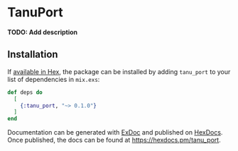 # TanuPort

**TODO: Add description**

## Installation

If [available in Hex](https://hex.pm/docs/publish), the package can be installed
by adding `tanu_port` to your list of dependencies in `mix.exs`:

```elixir
def deps do
  [
    {:tanu_port, "~> 0.1.0"}
  ]
end
```

Documentation can be generated with [ExDoc](https://github.com/elixir-lang/ex_doc)
and published on [HexDocs](https://hexdocs.pm). Once published, the docs can
be found at <https://hexdocs.pm/tanu_port>.

